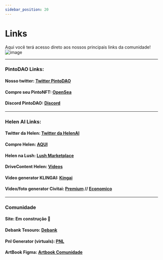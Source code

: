 ```yaml
---
sidebar_position: 20
---
```


# Links
Aqui você terá acesso direto aos nossos principais links da comunidade!
![image](https://github.com/user-attachments/assets/c6534b76-9282-49aa-a8c2-13284dcabc47)

---
### PintoDAO Links:

#### Nosso twitter: [Twitter PintoDAO](https://x.com/PBrasilNFT) 
#### Compre seu PintoNFT: [OpenSea](https://opensea.io/collection/pintudo)
#### Discord PintoDAO: [Discord](https://discord.gg/FFFb9PPU)
---
### Helen AI Links: 

#### Twitter da Helen: [Twitter da HelenAI](https://x.com/hrabbitfeet)
#### Compre Helen: [AQUI](https://app.uniswap.org/swap?chain=base&inputCurrency=NATIVE&outputCurrency=0x174f6a1286C0be66C83531368113cBF95FAf17C6)
#### Helen na Lush: [Lush Marketplace](https://exchange.lushai.net/trade/80472625-fc31-406d-bb2e-2aaa3ccfedd1)
#### DriveContent Helen: [Videos](https://drive.google.com/drive/folders/13fEE9Zgdm9trrrvWvE4eqa1dABqORnL3)
#### Video generator KLINGAI: [Kingai](https://klingai.com/)
#### Video/foto generator Civitai: [Premium](https://civitai.com/models/1182802) // [Economico](https://civitai.com/models/1176589?modelVersionId=1323897) 
---
### Comunidade

#### Site: Em construção 🚧 
#### Debank Tesouro: [Debank](https://debank.com/profile/0x399df053d46c32ebd52f4890fe518a254a214dae)
#### Pnl Generator (virtuals): [PNL](https://pnl-helen.streamlit.app/)
#### ArtBook Figma: [Artbook Comunidade](https://www.figma.com/design/CDBP8MreDUsIUPC0XPhxHJ/Artbook---Pinto-%26-HelenAI?node-id=0-1)
